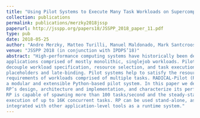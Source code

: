 ```yaml
---
title: "Using Pilot Systems to Execute Many Task Workloads on Supercomputers"
collection: publications
permalink: publications/merzky2018jssp
paperurl: http://jsspp.org/papers18/JSSPP_2018_paper_11.pdf
type: pub
date: 2018-05-25
author: "Andre Merzky, Matteo Turilli, Manuel Maldonado, Mark Santcroos and Shantenu Jha"
venue: "JSSPP 2018 (in conjunction with IPDPS’18)"
abstract: "High-performance computing systems have historically been designed to support
applications comprised of mostly monolithic, singlejob workloads. Pilot systems
decouple workload specification, resource selection, and task execution via job
placeholders and late-binding. Pilot systems help to satisfy the resource
requirements of workloads comprised of multiple tasks. RADICAL-Pilot (RP) is
a modular and extensible Python-based pilot system. In this paper we describe
RP’s design, architecture and implementation, and characterize its performance.
RP is capable of spawning more than 100 tasks/second and the steady-state
execution of up to 16K concurrent tasks. RP can be used stand-alone, as well as
integrated with other application-level tools as a runtime system."
---
```

